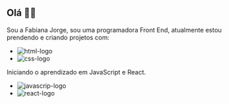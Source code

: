## Olá :wave::woman:

Sou a Fabiana Jorge, sou uma programadora Front End, atualmente estou prendendo e criando projetos com:
<br>
- <img src="https://img.shields.io/badge/HTML5-E34F26?style=for-the-badge&logo=html5&logoColor=white" alt="html-logo">
- <img src="https://img.shields.io/badge/CSS3-1572B6?style=for-the-badge&logo=css3&logoColor=white" alt="css-logo">

Iniciando o aprendizado em JavaScript e React.
<br>
* <img src="https://img.shields.io/badge/JavaScript-F7DF1E?style=for-the-badge&logo=javascript&logoColor=black" alt="javascrip-logo">
* <img src="https://img.shields.io/badge/React-20232A?style=for-the-badge&logo=react&logoColor=61DAFB" alt="react-logo">

